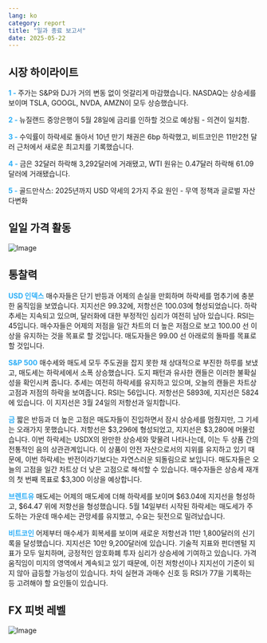 ```yaml
---
lang: ko
category: report
title: "일과 종료 보고서"
date: 2025-05-22
---
```



<h2>시장 하이라이트</h2>
<strong style="color: #2caef7;">1 - </strong> 주가는 S&P와 DJ가 거의 변동 없이 엇갈리게 마감했습니다. NASDAQ는 상승세를 보이며 TSLA, GOOGL, NVDA, AMZN이 모두 상승했습니다.

<strong style="color: #2caef7;">2 - </strong> 뉴질랜드 중앙은행이 5월 28일에 금리를 인하할 것으로 예상됨 - 의견이 일치함.

<strong style="color: #2caef7;">3 - </strong> 수익률이 하락세로 돌아서 10년 만기 채권은 6bp 하락했고, 비트코인은 11만2천 달러 근처에서 새로운 최고치를 기록했습니다.

<strong style="color: #2caef7;">4 - </strong> 금은 32달러 하락해 3,292달러에 거래됐고, WTI 원유는 0.47달러 하락해 61.09달러에 거래됐습니다.

<strong style="color: #2caef7;">5 - </strong> 골드만삭스: 2025년까지 USD 약세의 2가지 주요 원인 - 무역 정책과 글로벌 자산 다변화



<h2>일일 가격 활동</h2>
<img src="https://markleighedu.github.io/img/May-2025/22-May-2025/price.jpg" alt="Image"/>

<h2>통찰력</h2>
<strong style="color: #2caef7;">USD 인덱스</strong> 매수자들은 단기 반등과 어제의 손실을 만회하며 하락세를 멈추기에 충분한 움직임을 보였습니다. 지지선은 99.32에, 저항선은 100.03에 형성되었습니다. 하락 추세는 지속되고 있으며, 달러화에 대한 부정적인 심리가 여전히 남아 있습니다. RSI는 45입니다. 매수자들은 어제의 저점을 일간 차트의 더 높은 저점으로 보고 100.00 선 이상을 유지하는 것을 목표로 할 것입니다. 매도자들은 99.00 선 아래로의 돌파를 목표로 할 것입니다.

<strong style="color: #2caef7;">S&P 500</strong> 매수세와 매도세 모두 주도권을 잡지 못한 채 상대적으로 부진한 하루를 보냈고, 매도세는 하락세에서 소폭 상승했습니다. 도지 패턴과 유사한 캔들은 이러한 불확실성을 확인시켜 줍니다. 추세는 여전히 하락세를 유지하고 있으며, 오늘의 캔들은 차트상 고점과 저점의 하락을 보여줍니다. RSI는 56입니다. 저항선은 5893에, 지지선은 5824에 있습니다. 이 지지선은 3월 24일의 저항선과 일치합니다.

<strong style="color: #2caef7;">금</strong> 짧은 반등과 더 높은 고점은 매도자들이 진입하면서 잠시 상승세를 멈췄지만, 그 기세는 오래가지 못했습니다. 저항선은 $3,296에 형성되었고, 지지선은 $3,280에 머물렀습니다. 이번 하락세는 USDX의 완만한 상승세와 맞물려 나타나는데, 이는 두 상품 간의 전통적인 음의 상관관계입니다. 이 상품이 안전 자산으로서의 지위를 유지하고 있기 때문에, 이번 하락세는 반전이라기보다는 자연스러운 되돌림으로 보입니다. 매도자들은 오늘의 고점을 일간 차트상 더 낮은 고점으로 해석할 수 있습니다. 매수자들은 상승세 재개의 첫 번째 목표로 $3,300 이상을 예상합니다.

<strong style="color: #2caef7;">브렌트유</strong> 매도세는 어제의 매도세에 더해 하락세를 보이며 $63.04에 지지선을 형성하고, $64.47 위에 저항선을 형성했습니다. 5월 14일부터 시작된 하락세는 매도세가 주도하는 가운데 매수세는 관망세를 유지했고, 수요는 뒷전으로 밀려났습니다.

<strong style="color: #2caef7;">비트코인</strong> 어제부터 매수세가 회복세를 보이며 새로운 저항선과 11만 1,800달러의 신기록을 달성했습니다. 지지선은 10만 9,200달러에 있습니다. 기술적 지표와 펀더멘털 지표가 모두 일치하며, 긍정적인 암호화폐 투자 심리가 상승세에 기여하고 있습니다. 가격 움직임이 미지의 영역에서 계속되고 있기 때문에, 이전 저항선이나 지지선이 기준이 되지 않아 급등할 가능성이 있습니다. 차익 실현과 과매수 신호 등 RSI가 77을 기록하는 등 고려해야 할 요인들이 있습니다.



<h2>FX 피벗 레벨</h2>
<img src="https://markleighedu.github.io/img/May-2025/22-May-2025/pivot.jpg" alt="Image"/>